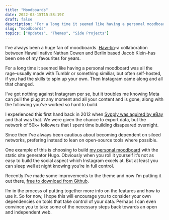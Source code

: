 ```yaml
---
title: "Moodboards"
date: 2022-03-15T15:58:19Z
draft: false
description: "For a long time it seemed like having a personal moodboard was all the rage. Then Instagram came along and all that changed."
slug: "moodboards"
topics: ["Updates", "Themes", "Side Projects"]
---
```


I’ve always been a huge fan of moodboards. [Haw-lin](http://www.haw-lin.com/)–a collaboration between Hawaii native Nathan Cowen and Berlin based Jacob Klein–has been one of my favourites for years. 

For a long time it seemed like having a personal moodboard was all the rage–usually made with Tumblr or something similiar, but often self-hosted, if you had the skills to spin up your own. Then Instagram came along and all that changed.

I’ve got nothing against Instagram per se, but it troubles me knowing Meta can pull the plug at any moment and all your content and is gone, along with the following you’ve worked so hard to build.

I experienced this first hand back in 2012 when [Svpply was aquired by eBay](https://www.forbes.com/sites/ericsavitz/2012/09/06/ebay-buys-svpply/) and that was that. We were given the chance to export data, but the network of 50k+ followers that I spent time building disapeared overnight.  

Since then I’ve always been cautious about becoming dependent on siloed networks, prefering instead to lean on open-source tools where possible. 

One example of this is choosing to build [my personal moodboard](https://mood.harrycresswell.com/) with the static site generator Hugo. Obviously when you roll it yourself it’s not as easy to build the social aspect which Instagram excels at. But at least you can sleep well at night knowing you’re in full control.

Recently I’ve made some improvements to the theme and now I’m putting it out there, [free to download from Github](https://github.com/harrycresswell/mood). 

I’m in the process of putting together more info on the features and how to use it. So for now, I hope this will encourage you to consider your own dependencies on tools that take control of your data. Perhaps I can even convince you to take some of the necessary steps back towards an open and independent web.